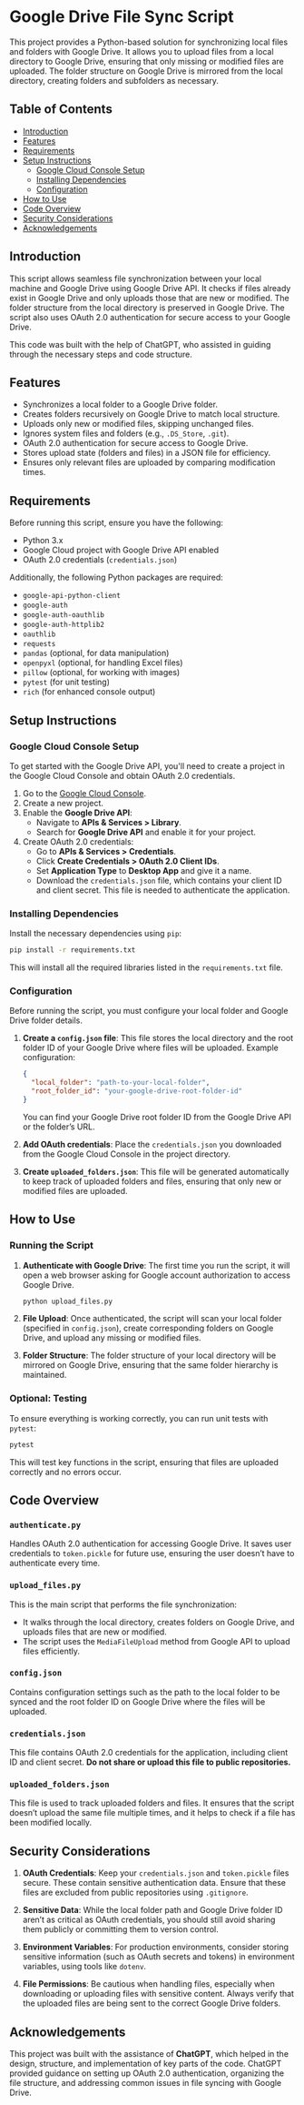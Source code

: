 # Google Drive File Sync Script

This project provides a Python-based solution for synchronizing local files and folders with Google Drive. It allows you to upload files from a local directory to Google Drive, ensuring that only missing or modified files are uploaded. The folder structure on Google Drive is mirrored from the local directory, creating folders and subfolders as necessary.

## Table of Contents
- [Introduction](#introduction)
- [Features](#features)
- [Requirements](#requirements)
- [Setup Instructions](#setup-instructions)
  - [Google Cloud Console Setup](#google-cloud-console-setup)
  - [Installing Dependencies](#installing-dependencies)
  - [Configuration](#configuration)
- [How to Use](#how-to-use)
- [Code Overview](#code-overview)
- [Security Considerations](#security-considerations)
- [Acknowledgements](#acknowledgements)

## Introduction

This script allows seamless file synchronization between your local machine and Google Drive using Google Drive API. It checks if files already exist in Google Drive and only uploads those that are new or modified. The folder structure from the local directory is preserved in Google Drive. The script also uses OAuth 2.0 authentication for secure access to your Google Drive.

This code was built with the help of ChatGPT, who assisted in guiding through the necessary steps and code structure.

## Features
- Synchronizes a local folder to a Google Drive folder.
- Creates folders recursively on Google Drive to match local structure.
- Uploads only new or modified files, skipping unchanged files.
- Ignores system files and folders (e.g., `.DS_Store`, `.git`).
- OAuth 2.0 authentication for secure access to Google Drive.
- Stores upload state (folders and files) in a JSON file for efficiency.
- Ensures only relevant files are uploaded by comparing modification times.

## Requirements

Before running this script, ensure you have the following:

- Python 3.x
- Google Cloud project with Google Drive API enabled
- OAuth 2.0 credentials (`credentials.json`)

Additionally, the following Python packages are required:

- `google-api-python-client`
- `google-auth`
- `google-auth-oauthlib`
- `google-auth-httplib2`
- `oauthlib`
- `requests`
- `pandas` (optional, for data manipulation)
- `openpyxl` (optional, for handling Excel files)
- `pillow` (optional, for working with images)
- `pytest` (for unit testing)
- `rich` (for enhanced console output)

## Setup Instructions

### Google Cloud Console Setup

To get started with the Google Drive API, you'll need to create a project in the Google Cloud Console and obtain OAuth 2.0 credentials.

1. Go to the [Google Cloud Console](https://console.cloud.google.com/).
2. Create a new project.
3. Enable the **Google Drive API**:
   - Navigate to **APIs & Services > Library**.
   - Search for **Google Drive API** and enable it for your project.
4. Create OAuth 2.0 credentials:
   - Go to **APIs & Services > Credentials**.
   - Click **Create Credentials > OAuth 2.0 Client IDs**.
   - Set **Application Type** to **Desktop App** and give it a name.
   - Download the `credentials.json` file, which contains your client ID and client secret. This file is needed to authenticate the application.

### Installing Dependencies

Install the necessary dependencies using `pip`:

```bash
pip install -r requirements.txt
```

This will install all the required libraries listed in the `requirements.txt` file.

### Configuration

Before running the script, you must configure your local folder and Google Drive folder details.

1. **Create a `config.json` file**: This file stores the local directory and the root folder ID of your Google Drive where files will be uploaded. Example configuration:
   
   ```json
   {
     "local_folder": "path-to-your-local-folder",
     "root_folder_id": "your-google-drive-root-folder-id"
   }
   ```

   You can find your Google Drive root folder ID from the Google Drive API or the folder’s URL.

2. **Add OAuth credentials**: Place the `credentials.json` you downloaded from the Google Cloud Console in the project directory.

3. **Create `uploaded_folders.json`**: This file will be generated automatically to keep track of uploaded folders and files, ensuring that only new or modified files are uploaded.

## How to Use

### Running the Script

1. **Authenticate with Google Drive**:
   The first time you run the script, it will open a web browser asking for Google account authorization to access Google Drive.

   ```bash
   python upload_files.py
   ```

2. **File Upload**:
   Once authenticated, the script will scan your local folder (specified in `config.json`), create corresponding folders on Google Drive, and upload any missing or modified files.

3. **Folder Structure**:
   The folder structure of your local directory will be mirrored on Google Drive, ensuring that the same folder hierarchy is maintained.

### Optional: Testing

To ensure everything is working correctly, you can run unit tests with `pytest`:

```bash
pytest
```

This will test key functions in the script, ensuring that files are uploaded correctly and no errors occur.

## Code Overview

### `authenticate.py`
Handles OAuth 2.0 authentication for accessing Google Drive. It saves user credentials to `token.pickle` for future use, ensuring the user doesn’t have to authenticate every time.

### `upload_files.py`
This is the main script that performs the file synchronization:
- It walks through the local directory, creates folders on Google Drive, and uploads files that are new or modified.
- The script uses the `MediaFileUpload` method from Google API to upload files efficiently.

### `config.json`
Contains configuration settings such as the path to the local folder to be synced and the root folder ID on Google Drive where the files will be uploaded.

### `credentials.json`
This file contains OAuth 2.0 credentials for the application, including client ID and client secret. **Do not share or upload this file to public repositories.**

### `uploaded_folders.json`
This file is used to track uploaded folders and files. It ensures that the script doesn’t upload the same file multiple times, and it helps to check if a file has been modified locally.

## Security Considerations

1. **OAuth Credentials**: Keep your `credentials.json` and `token.pickle` files secure. These contain sensitive authentication data. Ensure that these files are excluded from public repositories using `.gitignore`.
   
2. **Sensitive Data**: While the local folder path and Google Drive folder ID aren’t as critical as OAuth credentials, you should still avoid sharing them publicly or committing them to version control.

3. **Environment Variables**: For production environments, consider storing sensitive information (such as OAuth secrets and tokens) in environment variables, using tools like `dotenv`.

4. **File Permissions**: Be cautious when handling files, especially when downloading or uploading files with sensitive content. Always verify that the uploaded files are being sent to the correct Google Drive folders.

## Acknowledgements

This project was built with the assistance of **ChatGPT**, which helped in the design, structure, and implementation of key parts of the code. ChatGPT provided guidance on setting up OAuth 2.0 authentication, organizing the file structure, and addressing common issues in file syncing with Google Drive.

